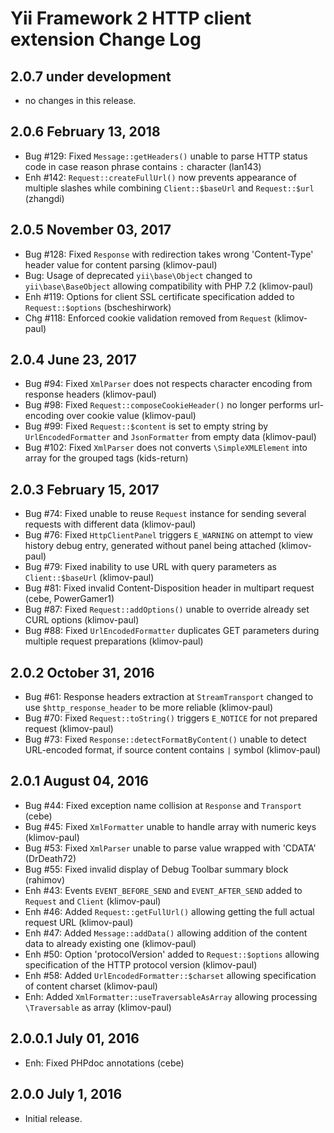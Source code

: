 Yii Framework 2 HTTP client extension Change Log
================================================

2.0.7 under development
-----------------------

- no changes in this release.


2.0.6 February 13, 2018
-----------------------

- Bug #129: Fixed `Message::getHeaders()` unable to parse HTTP status code in case reason phrase contains `:` character (lan143)
- Enh #142: `Request::createFullUrl()` now prevents appearance of multiple slashes while combining `Client::$baseUrl` and `Request::$url` (zhangdi)


2.0.5 November 03, 2017
-----------------------

- Bug #128: Fixed `Response` with redirection takes wrong 'Content-Type' header value for content parsing (klimov-paul)
- Bug: Usage of deprecated `yii\base\Object` changed to `yii\base\BaseObject` allowing compatibility with PHP 7.2 (klimov-paul)
- Enh #119: Options for client SSL certificate specification added to `Request::$options` (bscheshirwork)
- Chg #118: Enforced cookie validation removed from `Request` (klimov-paul)


2.0.4 June 23, 2017
-------------------

- Bug #94: Fixed `XmlParser` does not respects character encoding from response headers (klimov-paul)
- Bug #98: Fixed `Request::composeCookieHeader()` no longer performs url-encoding over cookie value (klimov-paul)
- Bug #99: Fixed `Request::$content` is set to empty string by `UrlEncodedFormatter` and `JsonFormatter` from empty data (klimov-paul)
- Bug #102: Fixed `XmlParser` does not converts `\SimpleXMLElement` into array for the grouped tags (kids-return)


2.0.3 February 15, 2017
-----------------------

- Bug #74: Fixed unable to reuse `Request` instance for sending several requests with different data (klimov-paul)
- Bug #76: Fixed `HttpClientPanel` triggers `E_WARNING` on attempt to view history debug entry, generated without panel being attached (klimov-paul)
- Bug #79: Fixed inability to use URL with query parameters as `Client::$baseUrl` (klimov-paul)
- Bug #81: Fixed invalid Content-Disposition header in multipart request (cebe, PowerGamer1)
- Bug #87: Fixed `Request::addOptions()` unable to override already set CURL options (klimov-paul)
- Bug #88: Fixed `UrlEncodedFormatter` duplicates GET parameters during multiple request preparations (klimov-paul)


2.0.2 October 31, 2016
----------------------

- Bug #61: Response headers extraction at `StreamTransport` changed to use `$http_response_header` to be more reliable (klimov-paul)
- Bug #70: Fixed `Request::toString()` triggers `E_NOTICE` for not prepared request (klimov-paul)
- Bug #73: Fixed `Response::detectFormatByContent()` unable to detect URL-encoded format, if source content contains `|` symbol (klimov-paul)


2.0.1 August 04, 2016
---------------------

- Bug #44: Fixed exception name collision at `Response` and `Transport` (cebe)
- Bug #45: Fixed `XmlFormatter` unable to handle array with numeric keys (klimov-paul)
- Bug #53: Fixed `XmlParser` unable to parse value wrapped with 'CDATA' (DrDeath72)
- Bug #55: Fixed invalid display of Debug Toolbar summary block (rahimov)
- Enh #43: Events `EVENT_BEFORE_SEND` and `EVENT_AFTER_SEND` added to `Request` and `Client` (klimov-paul)
- Enh #46: Added `Request::getFullUrl()` allowing getting the full actual request URL (klimov-paul)
- Enh #47: Added `Message::addData()` allowing addition of the content data to already existing one (klimov-paul)
- Enh #50: Option 'protocolVersion' added to `Request::$options` allowing specification of the HTTP protocol version (klimov-paul)
- Enh #58: Added `UrlEncodedFormatter::$charset` allowing specification of content charset (klimov-paul)
- Enh: Added `XmlFormatter::useTraversableAsArray` allowing processing `\Traversable` as array (klimov-paul)


2.0.0.1 July 01, 2016
---------------------

- Enh: Fixed PHPdoc annotations (cebe)


2.0.0 July 1, 2016
------------------

- Initial release.

